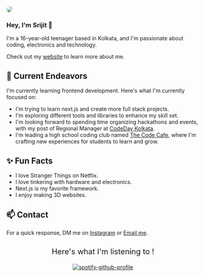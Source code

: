 <img src="https://cloud-lv1si39p2-hack-club-bot.vercel.app/0creative-banner.png" style="border-radius: 10px; height: auto; width: auto;">

### Hey, I'm Srijit 👋 

I'm a 16-year-old teenager based in Kolkata, and I'm passionate about coding, electronics and technology. 

Check out my [website](https://www.srijit.life/) to learn more about me.

## 🔭 Current Endeavors 

I'm currently learning frontend development. Here's what I'm currently focused on:

- I'm trying to learn next.js and create more full stack projects.
- I'm exploring different tools and libraries to enhance my skill set.
- I'm looking forward to spending time organizing hackathons and events, with my post of Regional Manager at [CodeDay Kolkata](https://codeday.org/).
- I'm leading a high school coding club named [The Code Cafe](https://codecafe.hackclub.com/), where I'm crafting new experiences for students to learn and grow.

## ✨ Fun Facts 

- I love Stranger Things on Netflix.
- I love tinkering with hardware and electronics.
- Next.js is my favorite framework.
- I enjoy making 3D websites.

## 📫 Contact

 For a quick response, DM me on [Instagram](https://www.instagram.com/cheeseblock011/) or [Email me](mailto:srijit.dev@icloud.com). 
##
  
<div align="center">
<p style="font-size:20px">
Here's what I'm listening to !
</p>

[![spotify-github-profile](https://spotify-github-profile.vercel.app/api/view?uid=31x7pj57ad5xav7b47q5mk6mctwu&cover_image=false&theme=default&show_offline=false&background_color=121212&interchange=false&bar_color_cover=true&bar_color=d1a3ff)](https://github.com/kittinan/spotify-github-profile)

</div>
